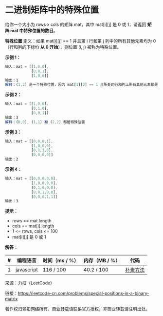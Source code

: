 # 二进制矩阵中的特殊位置

给你一个大小为 rows x cols 的矩阵 mat，其中 mat[i][j] 是 0 或 1，请返回 **矩阵 mat 中特殊位置的数目**。

**特殊位置** 定义：如果 mat[i][j] == 1 并且第 i 行和第 j 列中的所有其他元素均为 0（行和列的下标均 **从 0 开始**），则位置 (i, j) 被称为特殊位置。

**示例 1：**

``` javascript
输入：mat = [[1,0,0],
            [0,0,1],
            [1,0,0]]
输出：1
解释：(1,2) 是一个特殊位置，因为 mat[1][2] == 1 且所处的行和列上所有其他元素都是 0
```

**示例 2：**

``` javascript
输入：mat = [[1,0,0],
            [0,1,0],
            [0,0,1]]
输出：3
解释：(0,0), (1,1) 和 (2,2) 都是特殊位置
```

**示例 3：**

``` javascript
输入：mat = [[0,0,0,1],
            [1,0,0,0],
            [0,1,1,0],
            [0,0,0,0]]
输出：2
```

**示例 4：**

``` javascript
输入：mat = [[0,0,0,0,0],
            [1,0,0,0,0],
            [0,1,0,0,0],
            [0,0,1,0,0],
            [0,0,0,1,1]]
输出：3
```

**提示：**

- rows == mat.length
- cols == mat[i].length
- 1 <= rows, cols <= 100
- mat[i][j] 是 0 或 1

**解答：**

**#**|**编程语言**|**时间（ms / %）**|**内存（MB / %）**|**代码**
--|--|--|--|--
1|javascript|116 / 100|40.2 / 100|[朴素方法](./javascript/ac_v1.js)

来源：力扣（LeetCode）

链接：https://leetcode-cn.com/problems/special-positions-in-a-binary-matrix

著作权归领扣网络所有。商业转载请联系官方授权，非商业转载请注明出处。
